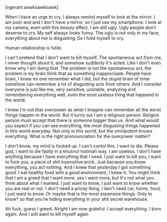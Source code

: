 [ngerant aowkoawkoawk]

When I have an urge to cry, I always remind myself to look at the mirror. I am poor and and I don't have a mirror, so I just use my smartphone. I look at my camera, even with this beauty effect, I am still ugly. Ugly people don't deserve to cry. My self always looks funny. The ugly is not only in my face, everything about me is disgusting. So I hold myself to cry. 

Human relationship is futile.

I can't pretend that I don't want  to kill myself. The spontaneous act from me, I never thought about it, and somehow suddenly it's acted. Like I don't even know why I am doing that. The problem is not the spontaneous act, the problem is my brain think that as something inapproriaate. People have brain, I knew no one remember what I did, but the stupid brain of mine somehow can remember a lot of disgusting acts from others. And I consider everyone is just like me, very sensitive, unstable, analyzing and remembering everything well, even the most useless thing that happend in the world.

I knew I'm not that overpower as what I imagine can remember all the worst things happen in the world. But it turns out I am a religious person. Religios person must accept that there is someone bigger than us. And what would you expect if you can see everything, the most disgusting things happened in this world everyday. Not only in this world, but the omnipotent knows everything. What is the right pronounciation for the overpower matter? 

I don't know, my mind is fucked up. I can't contol this. I want to die. Please god, I want to die fastly in a khusnul hotimah way. I am useless. I don't have anything because I have everything that I need. I just want to kill you, I want to fuck you, a piece of shit insensitive prick. Just because you know everything, you act nothing. And I knew that yesterday I got something good. I eat healthy food with a good environment, I knew it. You might think that I am a greed that I want more. yes I want more, but it's not what you think about what I wanted. I just want to know, I just want to know whether you are real or not. I don't need a pricey thing, I don't need car, home, food, I just want to know. Or maybe that is the most expensive things. Only to know? so that you're hiding everything in your shit secret warehouse.

Ah fuck, guess I greed. Alright I am now grateful. I accept everything. I born again. And I still want to kill myself again